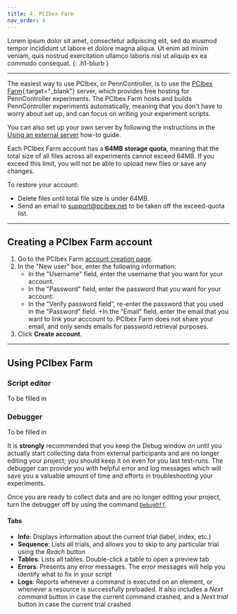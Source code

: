 ```yaml
---
title: 4. PCIbex Farm
nav_order: 4
---
```


Lorem ipsum dolor sit amet, consectetur adipiscing elit, sed do eiusmod tempor
incididunt ut labore et dolore magna aliqua. Ut enim ad minim veniam, quis nostrud
exercitation ullamco laboris nisi ut aliquip ex ea commodo consequat.
{: .h1-blurb }

---


The easiest way to use PCIbex, or PennController, is to use the
[PCIbex Farm](https://farm.pcibex.net/){:target="_blank"} server,
which provides free hosting for PennController experiments. The PCIbex Farm
hosts and builds PennController experiments automatically, meaning that you
don't have to worry about set up, and can focus on writing your experiment scripts.

You can also set up your own server by following the instructions in the
[Using an external server]({{site.baseurl}}/docs/how-to-guides/setting-up-server)
how-to guide.

Each PCIbex Farm account has a **64MB storage quota**, meaning that the total size
of all files across all experiments cannot exceed 64MB. If you exceed this limit,
you will not be able to upload new files or save any changes.

To restore your account:

+ Delete files until total file size is under 64MB.
+ Send an email to [support@pcibex.net](mailto:support@pcibex.net) to be taken off
the exceed-quota list.

---

## Creating a PCIbex Farm account

1. Go to the PCIbex Farm [account creation page](https://farm.pcibex.net).
2. In the "New user" box, enter the following information:
   + In the "Username" field, enter the username that you want for your account.
   + In the "Password" field, enter the password that you want for your account.
   + In the "Verify password field", re-enter the password that you used in the
   "Password" field.
   +In the "Email" field, enter the email that you want to link
   your acccount to. PCIbex Farm does not share your email, and only sends emails
   for password retrieval purposes.
3. Click **Create account**.

---

## Using PCIbex Farm

### Script editor

To be filled in

### Debugger

To be filled in

It is **strongly** recommended that you keep the Debug window *on* until you actually start collecting data from external participants and are no longer editing your project; you should keep it on even for you last test-runs. The debugger can provide you with helpful error and log messages which will save you a valuable amount of time and efforts in troubleshooting your experiments.

Once you are ready to collect data and are no longer editing your project, turn the debugger off by using the command [`DebugOff`]({{site.baseurl}}/global-commands/debugoff).

#### Tabs

+ **Info**: Displays information about the current trial (label, index, etc.)
+ **Sequence**: Lists all trials, and allows you to skip to any particular trial using the *Reach* button
+ **Tables**: Lists all tables. Double-click a table to open a preview tab
+ **Errors**: Presents any error messages. The error messages will help you identify what to fix in your script
+ **Logs**: Reports whenever a command is executed on an element, or whenever a resource is successfully preloaded. It also includes a _Next command_ button in case the current command crashed, and a _Next trial_ button in case the current trial crashed
